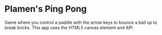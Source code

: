 # Plamen's Ping Pong
 Game where you control a paddle with the arrow keys to bounce a ball up to break bricks. This app uses the HTML5 canvas element and API
